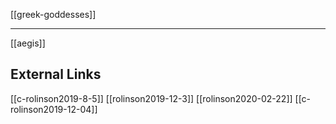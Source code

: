 [[greek-goddesses]]

---

[[aegis]]

## External Links
[[c-rolinson2019-8-5]]
[[rolinson2019-12-3]]
[[rolinson2020-02-22]]
[[c-rolinson2019-12-04]]